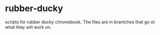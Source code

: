 # rubber-ducky
scripts for rubber ducky chromebook.
The files are in brantches that go ot what they will work on.
